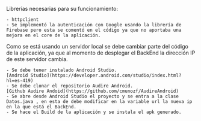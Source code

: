 Librerías necesarias para su funcionamiento:

```	
- httpclient
- Se implementó la autenticación con Google usando la librería de Firebase pero esta se comentó en el código ya que no aportaba una mejora en el core de la aplicación.
```

Como se está usando un servidor local se debe cambiar parte del código de la aplicación, ya que al momento de desplegar el BackEnd la dirección IP de este servidor cambia.

```
- Se debe tener instalado Android Studio.
[Android Studio](https://developer.android.com/studio/index.html?hl=es-419)
- Se debe clonar el repositorio Audire Android. 
[Github Audire Andoid](https://github.com/cmunozf/AudireAndroid)
- Se abre desde Android Studio el proyecto y se entra a la clase Datos.java , en esta de debe modificar en la variable url la nueva ip en la que está el BackEnd.
- Se hace el Build de la aplicación y se instala el apk generado.
```